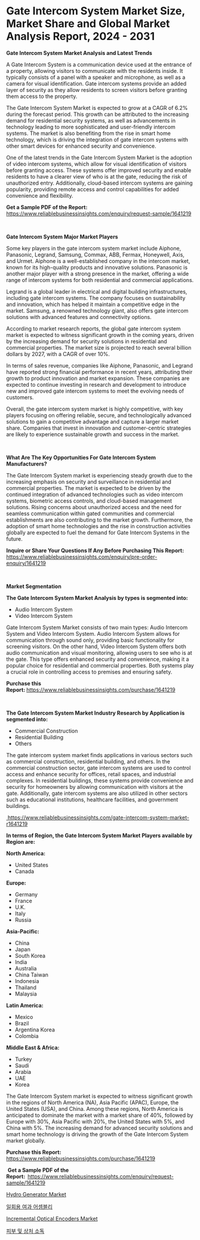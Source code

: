<p><h1>Gate Intercom System Market Size, Market Share and Global Market Analysis Report, 2024 - 2031</h1></p><p><strong>Gate Intercom System Market Analysis and Latest Trends</strong></p>
<p><p>A Gate Intercom System is a communication device used at the entrance of a property, allowing visitors to communicate with the residents inside. It typically consists of a panel with a speaker and microphone, as well as a camera for visual identification. Gate intercom systems provide an added layer of security as they allow residents to screen visitors before granting them access to the property.</p><p>The Gate Intercom System Market is expected to grow at a CAGR of 6.2% during the forecast period. This growth can be attributed to the increasing demand for residential security systems, as well as advancements in technology leading to more sophisticated and user-friendly intercom systems. The market is also benefiting from the rise in smart home technology, which is driving the integration of gate intercom systems with other smart devices for enhanced security and convenience.</p><p>One of the latest trends in the Gate Intercom System Market is the adoption of video intercom systems, which allow for visual identification of visitors before granting access. These systems offer improved security and enable residents to have a clearer view of who is at the gate, reducing the risk of unauthorized entry. Additionally, cloud-based intercom systems are gaining popularity, providing remote access and control capabilities for added convenience and flexibility.</p></p>
<p><strong>Get a Sample PDF of the Report:&nbsp;</strong> <a href="https://www.reliablebusinessinsights.com/enquiry/request-sample/1641219">https://www.reliablebusinessinsights.com/enquiry/request-sample/1641219</a></p>
<p>&nbsp;</p>
<p><strong>Gate Intercom System Major Market Players</strong></p>
<p><p>Some key players in the gate intercom system market include Aiphone, Panasonic, Legrand, Samsung, Commax, ABB, Fermax, Honeywell, Axis, and Urmet. Aiphone is a well-established company in the intercom market, known for its high-quality products and innovative solutions. Panasonic is another major player with a strong presence in the market, offering a wide range of intercom systems for both residential and commercial applications.</p><p>Legrand is a global leader in electrical and digital building infrastructures, including gate intercom systems. The company focuses on sustainability and innovation, which has helped it maintain a competitive edge in the market. Samsung, a renowned technology giant, also offers gate intercom solutions with advanced features and connectivity options.</p><p>According to market research reports, the global gate intercom system market is expected to witness significant growth in the coming years, driven by the increasing demand for security solutions in residential and commercial properties. The market size is projected to reach several billion dollars by 2027, with a CAGR of over 10%.</p><p>In terms of sales revenue, companies like Aiphone, Panasonic, and Legrand have reported strong financial performance in recent years, attributing their growth to product innovation and market expansion. These companies are expected to continue investing in research and development to introduce new and improved gate intercom systems to meet the evolving needs of customers.</p><p>Overall, the gate intercom system market is highly competitive, with key players focusing on offering reliable, secure, and technologically advanced solutions to gain a competitive advantage and capture a larger market share. Companies that invest in innovation and customer-centric strategies are likely to experience sustainable growth and success in the market.</p></p>
<p>&nbsp;</p>
<p><strong>What Are The Key Opportunities For Gate Intercom System Manufacturers?</strong></p>
<p><p>The Gate Intercom System market is experiencing steady growth due to the increasing emphasis on security and surveillance in residential and commercial properties. The market is expected to be driven by the continued integration of advanced technologies such as video intercom systems, biometric access controls, and cloud-based management solutions. Rising concerns about unauthorized access and the need for seamless communication within gated communities and commercial establishments are also contributing to the market growth. Furthermore, the adoption of smart home technologies and the rise in construction activities globally are expected to fuel the demand for Gate Intercom Systems in the future.</p></p>
<p><strong>Inquire or Share Your Questions If Any Before Purchasing This Report:</strong> <a href="https://www.reliablebusinessinsights.com/enquiry/pre-order-enquiry/1641219">https://www.reliablebusinessinsights.com/enquiry/pre-order-enquiry/1641219</a></p>
<p>&nbsp;</p>
<p><strong>Market Segmentation</strong></p>
<p><strong>The Gate Intercom System Market Analysis by types is segmented into:</strong></p>
<p><ul><li>Audio Intercom System</li><li>Video Intercom System</li></ul></p>
<p><p>Gate Intercom System Market consists of two main types: Audio Intercom System and Video Intercom System. Audio Intercom System allows for communication through sound only, providing basic functionality for screening visitors. On the other hand, Video Intercom System offers both audio communication and visual monitoring, allowing users to see who is at the gate. This type offers enhanced security and convenience, making it a popular choice for residential and commercial properties. Both systems play a crucial role in controlling access to premises and ensuring safety.</p></p>
<p><strong>Purchase this Report:&nbsp;</strong><a href="https://www.reliablebusinessinsights.com/purchase/1641219">https://www.reliablebusinessinsights.com/purchase/1641219</a></p>
<p>&nbsp;</p>
<p><strong>The Gate Intercom System Market Industry Research by Application is segmented into:</strong></p>
<p><ul><li>Commercial Construction</li><li>Residential Building</li><li>Others</li></ul></p>
<p><p>The gate intercom system market finds applications in various sectors such as commercial construction, residential building, and others. In the commercial construction sector, gate intercom systems are used to control access and enhance security for offices, retail spaces, and industrial complexes. In residential buildings, these systems provide convenience and security for homeowners by allowing communication with visitors at the gate. Additionally, gate intercom systems are also utilized in other sectors such as educational institutions, healthcare facilities, and government buildings.</p></p>
<p><a href="https://www.reliablebusinessinsights.com/gate-intercom-system-market-r1641219">&nbsp;https://www.reliablebusinessinsights.com/gate-intercom-system-market-r1641219</a></p>
<p><strong>In terms of Region, the Gate Intercom System Market Players available by Region are:</strong></p>
<p>
    <p> <strong> North America: </strong>
        <ul>
            <li>United States</li>
            <li>Canada</li>
        </ul>
        </p> 
    <p> <strong> Europe: </strong>
        <ul>
            <li>Germany</li>
            <li>France</li>
            <li>U.K.</li>
            <li>Italy</li>
            <li>Russia</li>
        </ul>
        </p> 
    <p> <strong> Asia-Pacific: </strong>
        <ul>
            <li>China</li>
            <li>Japan</li>
            <li>South Korea</li>
            <li>India</li>
            <li>Australia</li>
            <li>China Taiwan</li>
            <li>Indonesia</li>
            <li>Thailand</li>
            <li>Malaysia</li>
        </ul>
        </p> 
    <p> <strong> Latin America: </strong>
        <ul>
            <li>Mexico</li>
            <li>Brazil</li>
            <li>Argentina Korea</li>
            <li>Colombia</li>
        </ul>
        </p> 
    <p> <strong> Middle East & Africa: </strong>
        <ul>
            <li>Turkey</li>
            <li>Saudi</li>
            <li>Arabia</li>
            <li>UAE</li>
            <li>Korea</li>
        </ul>
    </p>
    </p>
<p><p>The Gate Intercom System market is expected to witness significant growth in the regions of North America (NA), Asia Pacific (APAC), Europe, the United States (USA), and China. Among these regions, North America is anticipated to dominate the market with a market share of 40%, followed by Europe with 30%, Asia Pacific with 20%, the United States with 5%, and China with 5%. The increasing demand for advanced security solutions and smart home technology is driving the growth of the Gate Intercom System market globally.</p></p>
<p><strong>Purchase this Report: </strong><a href="https://www.reliablebusinessinsights.com/purchase/1641219">https://www.reliablebusinessinsights.com/purchase/1641219</a></p>
<p>&nbsp;<strong>Get a Sample PDF of the Report:&nbsp;&nbsp;</strong><a href="https://www.reliablebusinessinsights.com/enquiry/request-sample/1641219">https://www.reliablebusinessinsights.com/enquiry/request-sample/1641219</a></p>
<p><strong></strong></p>
<p><p><a href="https://github.com/mharielmesa/Market-Research-Report-List-4/blob/main/hydro-generator-market.md">Hydro Generator Market</a></p><p><a href="https://github.com/PercyHagernes9778/Market-Research-Report-List-2/blob/main/8521491172228.md">일회용 여과 어셈블리</a></p><p><a href="https://github.com/moyahfrancoestellec51j635wcx/Market-Research-Report-List-3/blob/main/incremental-optical-encoders-market.md">Incremental Optical Encoders Market</a></p><p><a href="https://github.com/rsg307664904/Market-Research-Report-List-2/blob/main/7083810172227.md">피부 및 상처 소독</a></p></p>